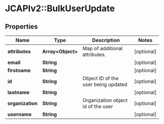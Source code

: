 # JCAPIv2::BulkUserUpdate

## Properties
Name | Type | Description | Notes
------------ | ------------- | ------------- | -------------
**attributes** | **Array&lt;Object&gt;** | Map of additional attributes. | [optional] 
**email** | **String** |  | [optional] 
**firstname** | **String** |  | [optional] 
**id** | **String** | Object ID of the user being updated | [optional] 
**lastname** | **String** |  | [optional] 
**organization** | **String** | Organization object id of the user | [optional] 
**username** | **String** |  | [optional] 

